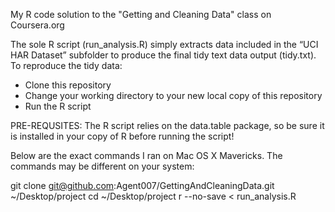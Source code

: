 My R code solution to the "Getting and Cleaning Data" class on Coursera.org

The sole R script (run_analysis.R) simply extracts data included in the “UCI HAR Dataset” subfolder to produce the final tidy text data output (tidy.txt). To reproduce the tidy data:

* Clone this repository
* Change your working directory to your new local copy of this repository
* Run the R script

PRE-REQUSITES: The R script relies on the data.table package, so be sure it is installed in your copy of R before running the script!

Below are the exact commands I ran on Mac OS X Mavericks. The commands may be different on your system:

git clone git@github.com:Agent007/GettingAndCleaningData.git ~/Desktop/project
cd ~/Desktop/project
r --no-save < run_analysis.R